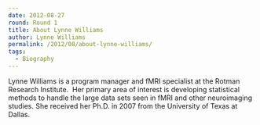 ```yaml
---
date: 2012-08-27
round: Round 1
title: About Lynne Williams
author: Lynne Williams
permalink: /2012/08/about-lynne-williams/
tags:
  - Biography
---
```

Lynne Williams is a program manager and fMRI specialist at the Rotman Research Institute.  Her primary area of interest is developing statistical methods to handle the large data sets seen in fMRI and other neuroimaging studies. She received her Ph.D. in 2007 from the University of Texas at Dallas.
